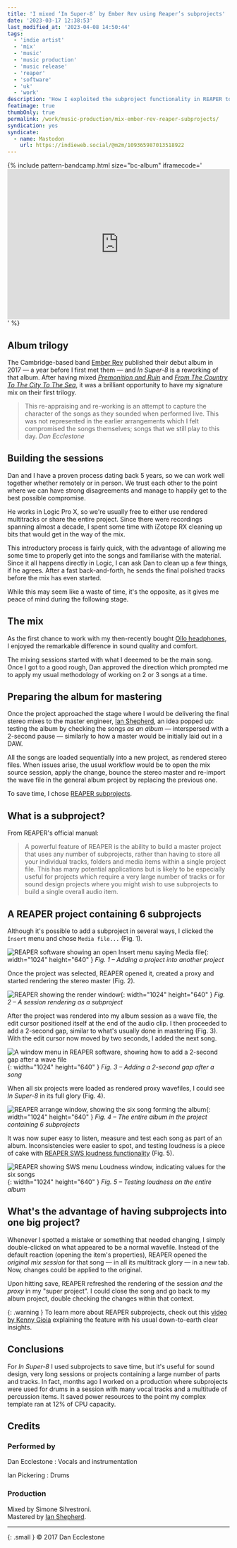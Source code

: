 ```yaml
---
title: 'I mixed ‘In Super-8’ by Ember Rev using Reaper’s subprojects'
date: '2023-03-17 12:38:53'
last_modified_at: '2023-04-08 14:50:44'
tags:
  - 'indie artist'
  - 'mix'
  - 'music'
  - 'music production'
  - 'music release'
  - 'reaper'
  - 'software'
  - 'uk'
  - 'work'
description: 'How I exploited the subproject functionality in REAPER to save time and processing power while mixing a rework of Ember Rev’s debut album.'
featimage: true
thumbOnly: true
permalink: /work/music-production/mix-ember-rev-reaper-subprojects/
syndication: yes
syndicate:
  - name: Mastodon
    url: https://indieweb.social/@m2m/109365987013518922
---
```

{% include pattern-bandcamp.html size="bc-album" iframecode='<iframe style="border: 0; width: 100%; height: 340px;" src="https://bandcamp.com/EmbeddedPlayer/album=2164587015/size=large/bgcol=ffffff/linkcol=333333/artwork=small/transparent=true/"><a href="https://emberrev.bandcamp.com/album/in-super-8">In Super-8 by Ember Rev</a></iframe>' %}

## Album trilogy

The Cambridge-based band [Ember Rev](https://germanshepherdrecords.com/artists/ember-rev/) published their debut album in 2017&nbsp;—&nbsp;a year before I first met them&nbsp;—&nbsp;and *In Super-8* is a reworking of that album. After having mixed [*Premonition and Ruin*](/work/music-production/premonition-and-ruin/) and [*From The Country To The City To The Sea*](/work/music-production/from-the-country-to-the-city-to-the-sea-album-mix/), it was a brilliant opportunity to have my signature mix on their first trilogy.

> This re-appraising and re-working is an attempt to capture the character of the songs as they sounded when performed live. This was not  represented in the earlier arrangements which I felt compromised the  songs themselves; songs that we still play to this day.
> <cite>Dan Ecclestone</cite>

## Building the sessions

Dan and I have a proven process dating back 5 years, so we can work well together whether remotely or in person. We trust each other to the point where we can have strong disagreements and manage to happily get to the best possible compromise.

He works in Logic Pro X, so we're usually free to either use rendered multitracks or share the entire project. Since there were recordings spanning almost a decade, I spent some time with iZotope RX cleaning up bits that would get in the way of the mix.

This introductory process is fairly quick, with the advantage of allowing me some time to properly get into the songs and familiarise with the material. Since it all happens directly in Logic, I can ask Dan to clean up a few things, if he agrees. After a fast back-and-forth, he sends the final polished tracks before the mix has even started.

While this may seem like a waste of time, it's the opposite, as it gives me peace of mind during the following stage.

## The mix

As the first chance to work with my then-recently bought [Ollo headphones](/blog/ollo-audio-headphones/), I enjoyed the remarkable difference in sound quality and comfort.

The mixing sessions started with what I deeemed to be the main song. Once I got to a good rough, Dan approved the direction which prompted me to apply my usual methodology of working on 2 or 3 songs at a time.

## Preparing the album for mastering

Once the project approached the stage where I would be delivering the final stereo mixes to the master engineer, [Ian Shepherd](https://productionadvice.co.uk/about/), an idea popped up: testing the album by checking the songs _as an album_&nbsp;—&nbsp;interspersed with a 2-second pause&nbsp;—&nbsp;similarly to how a master would be initially laid out in a DAW.

All the songs are loaded sequentially into a new project, as rendered stereo files. When issues arise, the usual workflow would be to open the mix source session, apply the change, bounce the stereo master and re-import the wave file in the general album project by replacing the previous one.

To save time, I chose [REAPER subprojects](https://www.soundonsound.com/techniques/reaper-subprojects).

## What is a subproject?

From REAPER's official manual:

> A powerful feature of REAPER is the ability to build a master project that uses any number of subprojects, rather than having to store all your individual tracks, folders and media items within a single project file. This has many potential applications but is likely to be especially useful for projects which require a very large number of tracks or for sound design projects where you might wish to use subprojects to build a single overall audio item.

## A REAPER project containing 6 subprojects

Although it's possible to add a subproject in several ways, I clicked the `Insert` menu and chose `Media file...` (Fig. 1).

![REAPER software showing an open Insert menu saying Media file](/assets/images/reaper-subproject-combo-01-add-project.jpg){: width="1024" height="640" }
*Fig. 1 – Adding a project into another project*

Once the project was selected, REAPER opened it, created a proxy and started rendering the stereo master (Fig. 2).

![REAPER showing the render window](/assets/images/reaper-subproject-combo-02-rendering-project.jpg){: width="1024" height="640" }
*Fig. 2 – A session rendering as a subproject*

After the project was rendered into my album session as a wave file, the edit cursor positioned itself at the end of the audio clip. I then proceeded to add a 2-second gap, similar to what's usually done in mastering (Fig. 3). With the edit cursor now moved by two seconds, I added the next song.

![A window menu in REAPER software, showing how to add a 2-second gap after a wave file](/assets/images/reaper-subproject-combo-03-add-space.jpg){: width="1024" height="640" }
*Fig. 3 – Adding a 2-second gap after a song*

When all six projects were loaded as rendered proxy wavefiles, I could see *In Super-8* in its full glory (Fig. 4).

![REAPER arrange window, showing the six song forming the album](/assets/images/reaper-subproject-combo-04-final-project.jpg){: width="1024" height="640" }
*Fig. 4 – The entire album in the project containing 6 subprojects*

It was now super easy to listen, measure and test each song as part of an album. Inconsistencies were easier to spot, and testing loudness is a piece of cake with [REAPER SWS loudness functionality](https://wiki.cockos.com/wiki/index.php/Measure_and_normalize_loudness_with_SWS) (Fig. 5).

![REAPER showing SWS menu Loudness window, indicating values for the six songs](/assets/images/reaper-subproject-combo-05-test-loudness.jpg){: width="1024" height="640" }
*Fig. 5 – Testing loudness on the entire album*

## What's the advantage of having subprojects into one big project?

Whenever I spotted a mistake or something that needed changing, I simply double-clicked on what appeared to be a normal wavefile. Instead of the default reaction (opening the item's properties), REAPER opened the _original mix session_ for that song&nbsp;—&nbsp;in all its multitrack glory&nbsp;—&nbsp;in a new tab. Now, changes could be applied to the original.

Upon hitting save, REAPER refreshed the rendering of the session _and the proxy_ in my "super project". I could close the song and go back to my album project, double checking the changes within that context.

{: .warning }
To learn more about REAPER subprojects, check out this [video by Kenny Gioia](https://youtu.be/S0k7ph7Nnbo) explaining the feature with his usual down-to-earth clear insights.

## Conclusions

For *In Super-8* I used subprojects to save time, but it's useful for sound design, very long sessions or projects containing a large number of parts and tracks. In fact, months ago I worked on a production where subprojects were used for drums in a session with many vocal tracks and a multitude of percussion items. It saved power resources to the point my complex template ran at 12% of CPU capacity.

## Credits

### Performed by

Dan Ecclestone
: Vocals and instrumentation

Ian Pickering
: Drums

### Production

Mixed by Simone Silvestroni.  
Mastered by [Ian Shepherd](https://productionadvice.co.uk/about/).

***

{: .small }
&copy; 2017 Dan Ecclestone